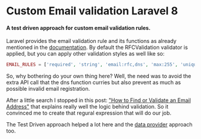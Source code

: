 # Custom Email validation Laravel 8

#### A test driven approach for custom email validation rules.

Laravel provides the email validation rule and its functions as already mentioned in the [documentation](https://laravel.com/docs/8.x/validation#rule-email).
By default the RFCValidation validator is applied, but you can apply other validation styles as well like so:
```php
EMAIL_RULES = ['required', 'string', 'email:rfc,dns', 'max:255', 'unique:users'];
```


So, why bothering do your own thing here? Well, the need was to avoid the extra API call that the dns function curries but also prevent as much as possible invalid email registration.

After a little search I stopped in this post: ["How to Find or Validate an Email Address"](https://www.regular-expressions.info/email.html) that explains really well the logic behind validation. 
So it convinced me to create that regural expression that will do our job.

The Test Driven approach helped a lot here and the [data provider](https://tighten.co/blog/tidying-up-your-phpunit-tests-with-data-providers/) approach too.
